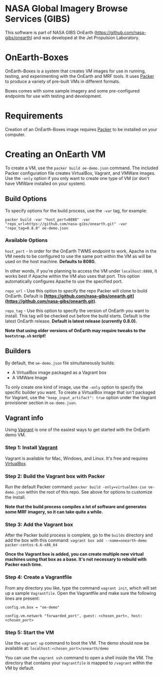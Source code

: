 NASA Global Imagery Browse Services (GIBS)
=======

This software is part of NASA GIBS OnEarth (https://github.com/nasa-gibs/onearth) and was developed at the Jet Propulsion Laboratory.

# OnEarth-Boxes
OnEarth-Boxes is a system that creates VM images for use in running, testing, and experimenting with the OnEarth and MRF tools. It uses [Packer](http://packer.io) to produce a variety of pre-built VMs in different formats.

Boxes comes with some sample imagery and some pre-configured endpoints for use with testing and development.

# Requirements
Creation of an OnEarth-Boxes image requires [Packer](http://packer.io) to be installed on your computer.

# Creating an OnEarth VM
To create a VM, use the `packer build oe-demo.json` command. The included Packer configuration file creates VirtualBox, Vagrant, and VMWare images. Use the `-only` option if you only want to create one type of VM (or don't have VMWare installed on your system).

## Build Options
To specify options for the build process, use the `-var` tag, for example:

```packer build -var "host_port=8888" -var "repo_url=https://github.com/nasa-gibs/onearth.git" -var "repo_tag=0.8.0" oe-demo.json```

### Available Options

`host_port` - in order for the OnEarth TWMS endpoint to work, Apache in the VM needs to be configured to use the same port within the VM as will be used on the host machine. **Defaults to 8080.**

In other words, if you're planning to access the VM under `localhost:8888`, it works best if Apache within the VM also uses that port. This option automatically configures Apache to use the specified port.

`repo_url` - Use this option to specify the repo Packer will clone to build OnEarth. Default is **[https://github.com/nasa-gibs/onearth.git](https://github.com/nasa-gibs/onearth.git)**.

`repo_tag` - Use this option to specify the version of OnEarth you want to install. This tag will be checked out before the build starts. Default is the latest OnEarth release. **Default is latest release (currently 0.8.0).**

**Note that using older versions of OnEarth may require tweaks to the `bootstrap.sh` script!**

## Builders
By default, the `oe-demo.json` file simultaneously builds:

- A VirtualBox image packaged as a Vagrant box
- A VMWare Image

To only create one kind of image, use the `-only` option to specify the specific builder you want. To create a VirtualBox image that isn't packaged for Vagrant, use the `"keep_input_artifact": true` option under the Vagrant provisioner section in `oe-demo.json`.

## Vagrant info
Using [Vagrant](https://www.vagrantup.com) is one of the easiest ways to get started with the OnEarth demo VM.

### Step 1: Install [Vagrant](https://www.vagrantup.com)
Vagrant is available for Mac, Windows, and Linux. It's free and requires [VirtualBox](https://www.virtualbox.org/).

### Step 2: Build the Vagrant box with Packer
Run the default Packer command: `packer build -only=virtualbox-iso oe-demo.json` within the root of this repo. See above for options to customize the install.

**Note that the build process compiles a lot of software and generates some MRF imagery, so it can take quite a while.**

### Step 3: Add the Vagrant box
After the Packer build process is complete, go to the `builds` directory and add the box with this command:
`vagrant box add --name=onearth-demo packer-centos-6.6-x86_64`

**Once the Vagrant box is added, you can create multiple new virtual machines using that box as a base. It's not necessary to rebuild with Packer each time.**

### Step 4: Create a Vagrantfile
From any directory you like, type the command `vagrant init`, which will set up a sample `Vagrantfile`. Open the Vagrantfile and make sure the following lines are present:

```config.vm.box = "oe-demo"```

```config.vm.network "forwarded_port", guest: <chosen_port>, host: <chosen_port>```

### Step 5: Start the VM
Use the `vagrant up` command to boot the VM. The demo should now be available at: `localhost:<chosen_port>/onearth/demo`

You can use the `vagrant ssh` command to open a shell inside the VM. The directory that contains your `Vagrantfile` is mapped to `/vagrant` within the VM by default.
